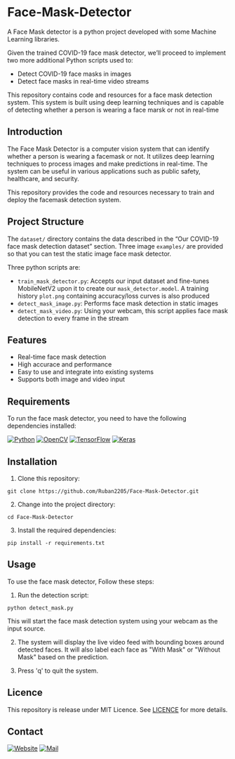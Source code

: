 # Face-Mask-Detector

A Face Mask detector is a python project developed with some Machine Learning libraries.

Given the trained COVID-19 face mask detector, we’ll proceed to implement two more additional Python scripts used to:

- Detect COVID-19 face masks in images
- Detect face masks in real-time video streams

This repository contains code and resources for a face mask detection system. This system is built using deep learning techniques and is capable of detecting whether a person is wearing a face marsk or not in real-time

## Introduction 

The Face Mask Detector is a computer vision system that can identify whether a person is wearing a facemask or not. It utilizes deep learning techniques to process images and make predictions in real-time. The system can be useful in various applications such as public safety, healthcare, and security. 

This repository provides the code and resources necessary to train and deploy the facemask detection system. 

## Project Structure 

The ```dataset/``` directory contains the data described in the “Our COVID-19 face mask detection dataset” section. Three image ```examples/``` are provided so that you can test the static image face mask detector.

Three python scripts are: 

- ```train_mask_detector.py```: Accepts our input dataset and fine-tunes MobileNetV2 upon it to create our ```mask_detector.model```. A training history ```plot.png``` containing accuracy/loss curves is also produced
- ```detect_mask_image.py```: Performs face mask detection in static images
- ```detect_mask_video.py```: Using your webcam, this script applies face mask detection to every frame in the stream

## Features 

- Real-time face mask detection 
- High accurace and performance 
- Easy to use and integrate into existing systems
- Supports both image and video input 

## Requirements

To run the face mask detector, you need to have the following dependencies installed: 

[![Python](https://img.shields.io/badge/Python-FFD43B?style=for-the-badge&logo=python&logoColor=blue)](https://github.com/Ruban2205/Face-Mask-Detector)
[![OpenCV](https://img.shields.io/badge/OpenCV-27338e?style=for-the-badge&logo=OpenCV&logoColor=white)](https://github.com/Ruban2205/Face-Mask-Detector)
[![TensorFlow](https://img.shields.io/badge/TensorFlow-FF6F00?style=for-the-badge&logo=tensorflow&logoColor=white)](https://github.com/Ruban2205/Face-Mask-Detector)
[![Keras](https://img.shields.io/badge/Keras-D00000?style=for-the-badge&logo=Keras&logoColor=whit)](https://github.com/Ruban2205/Face-Mask-Detector)

## Installation 

1. Clone this repository: 
```
git clone https://github.com/Ruban2205/Face-Mask-Detector.git
```

2. Change into the project directory: 
```
cd Face-Mask-Detector
```

3. Install the required dependencies: 
```
pip install -r requirements.txt
```

## Usage

To use the face mask detector, Follow these steps: 

1. Run the detection script: 
```
python detect_mask.py
```
This will start the face mask detection system using your webcam as the input source. 

2. The system will display the live video feed with bounding boxes around detected faces. It will also label each face as "With Mask" or "Without Mask" based on the prediction. 

3. Press 'q' to quit the system. 

## Licence

This repository is release under MIT Licence. See [LICENCE](LICENCE) for more details. 

## Contact

[![Website](https://img.shields.io/badge/website-000000?style=for-the-badge&logo=About.me&logoColor=white)](https://rubangino.in/)
[![Mail](https://img.shields.io/badge/Gmail-D14836?style=for-the-badge&logo=gmail&logoColor=white)](mailto:info@rubangino.in)
